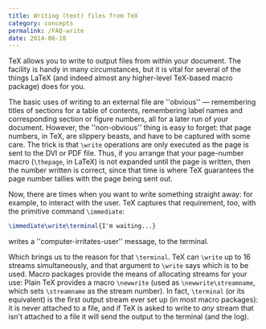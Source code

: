 ```yaml
---
title: Writing (text) files from TeX
category: concepts
permalink: /FAQ-write
date: 2014-06-10
---
```


TeX allows you to write to output files from within your document.
The facility is handy in many circumstances, but it is vital for
several of the things LaTeX (and indeed almost any higher-level
TeX-based macro package) does for you.

The basic uses of writing to an external file are ''obvious''&nbsp;&mdash;
remembering titles of sections for a table of contents, remembering
label names and corresponding section or figure numbers, all for a
later run of your document.  However, the ''non-obvious'' thing is
easy to forget: that page numbers, in TeX, are slippery beasts, and
have to be captured with some care.  The trick is that `\write`
operations are only executed as the page is sent to the DVI
or PDF file.  Thus, if you arrange that your page-number macro
(`\thepage`, in LaTeX) is not expanded until the page is
written, then the number written is correct, since that time is where
TeX guarantees the page number tallies with the page being sent
out.

Now, there are times when you want to write something straight away:
for example, to interact with the user.  TeX captures that
requirement, too, with the primitive command `\immediate`:
```latex
\immediate\write\terminal{I'm waiting...}
```
writes a ''computer-irritates-user'' message, to the terminal.

Which brings us to the reason for that `\terminal`.  TeX can
`\write` up to 16 streams simultaneously, and that argument to
`\write` says which is to be used.  Macro packages provide the
means of allocating streams for your use: Plain TeX provides a macro
`\newwrite` (used as `\newwrite\streamname`, which sets
`\streamname` as the stream number).  In fact, `\terminal` (or
its equivalent) is the first output stream ever set up (in most macro
packages): it is never attached to a file, and if TeX is asked to
write to _any_ stream that isn't attached to a file it will send
the output to the terminal (and the log).

